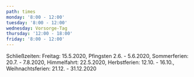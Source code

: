 ```yaml
---
path: times
monday: '8:00 - 12:00'
tuesday: '8:00 - 12:00'
wednesday: Vorsorge-Tag
thursday: '12:00 - 18:00'
friday: '8:00 - 12:00'
---
```

Schließzeiten: Freitag: 15.5.2020, Pfingsten 2.6. - 5.6.2020, Sommerferien: 20.7. - 7.8.2020, Himmelfahrt: 22.5.2020, Herbstferien: 12.10. - 16.10., Weihnachtsferien: 21.12. - 31.12.2020
